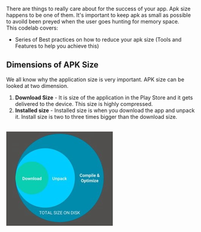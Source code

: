 There are things to really care about for the success of your app. Apk size happens to be one of them. It's important to keep apk as small as possible to avoild been preyed when the user goes hunting for memory space. <br>
This codelab covers:<br>
* Series of Best practices on how to reduce your apk size (Tools and Features to help you achieve this)

## Dimensions of APK Size
We all know why the application size is very important. APK size can be looked at two dimension. 
1. **Download Size** - It is size of the application in the Play Store and it gets delivered to the device. This size is highly compressed.
2. **Installed size** - Installed size is when you download the app and unpack it. Install size is two to three times bigger than the download size.<br/><br>
<img src="https://raw.githubusercontent.com/KingsMentor/codelab/master/buildingsmallerapk/imgs/apk_dimensions.jpeg"/>
